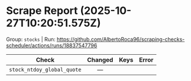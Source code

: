 # Scrape Report (2025-10-27T10:20:51.575Z)

Group: `stocks`  |  Run: https://github.com/AlbertoRoca96/scraping-checks-scheduler/actions/runs/18837547796

| Check | Changed | Keys | Error |
|---|:---:|:--|:--|
| `stock_ntdoy_global_quote` | — |  |  |
